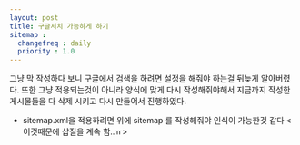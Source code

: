 ```yaml
---
layout: post
title: 구글서치 가능하게 하기
sitemap :
  changefreq : daily
  priority : 1.0
---
```


그냥 막 작성하다 보니 구글에서 검색을 하려면 설정을 해줘야 하는걸 뒤늦게 알아버렸다.
또한 그냥 적용되는것이 아니라 양식에 맞게 다시 작성해줘야해서 지금까지 작성한 게시물들을 다 삭제 시키고
다시 만들어서 진행하였다.
- sitemap.xml을 적용하려면 위에 sitemap 를 작성해줘야 인식이 가능한것 같다 <이것때문에 삽질을 계속 함..ㅠ>

